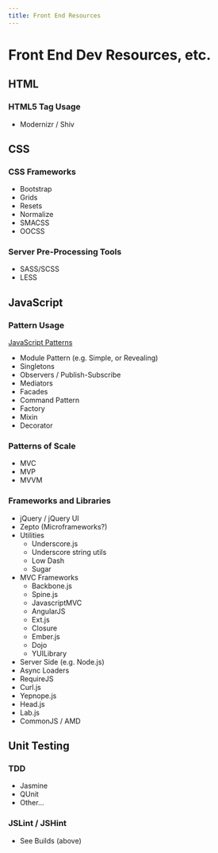 ```yaml
---
title: Front End Resources
---
```


# Front End Dev Resources, etc.

## HTML

### HTML5 Tag Usage
 * Modernizr / Shiv

## CSS

### CSS Frameworks
 * Bootstrap
 * Grids
 * Resets
 * Normalize
 * SMACSS
 * OOCSS

### Server Pre-Processing Tools
 * SASS/SCSS
 * LESS

## JavaScript

### Pattern Usage
[JavaScript Patterns](http://addyosmani.com/resources/essentialjsdesignpatterns/book/)

 * Module Pattern (e.g. Simple, or Revealing)
 * Singletons
 * Observers / Publish-Subscribe
 * Mediators
 * Facades
 * Command Pattern
 * Factory
 * Mixin
 * Decorator

### Patterns of Scale
 * MVC
 * MVP
 * MVVM

### Frameworks and Libraries
 * jQuery / jQuery UI
 * Zepto (Microframeworks?)
 * Utilities
    * Underscore.js
    * Underscore string utils
    * Low Dash
    * Sugar
 * MVC Frameworks
    * Backbone.js
    * Spine.js
    * JavascriptMVC
    * AngularJS
    * Ext.js
    * Closure
    * Ember.js
    * Dojo
    * YUILibrary
 * Server Side (e.g. Node.js)
 * Async Loaders 
  * RequireJS
  * Curl.js
  * Yepnope.js
  * Head.js
  * Lab.js
 * CommonJS / AMD

## Unit Testing

### TDD
 * Jasmine
 * QUnit
 * Other...

### JSLint / JSHint
 * See Builds (above)

